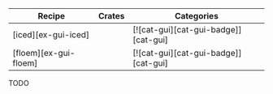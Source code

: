 | Recipe | Crates | Categories |
|--------|--------|------------|
| [iced][ex-gui-iced] |  | [![cat-gui][cat-gui-badge]][cat-gui] |
| [floem][ex-gui-floem] |  | [![cat-gui][cat-gui-badge]][cat-gui] |

<div class="hidden">
TODO
</div>
